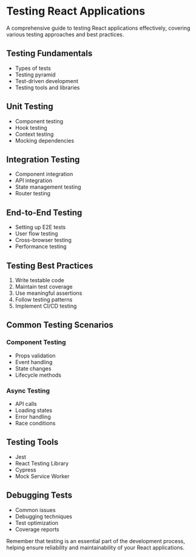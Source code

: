 # Testing React Applications

A comprehensive guide to testing React applications effectively, covering various testing approaches and best practices.

## Testing Fundamentals

- Types of tests
- Testing pyramid
- Test-driven development
- Testing tools and libraries

## Unit Testing

- Component testing
- Hook testing
- Context testing
- Mocking dependencies

## Integration Testing

- Component integration
- API integration
- State management testing
- Router testing

## End-to-End Testing

- Setting up E2E tests
- User flow testing
- Cross-browser testing
- Performance testing

## Testing Best Practices

1. Write testable code
2. Maintain test coverage
3. Use meaningful assertions
4. Follow testing patterns
5. Implement CI/CD testing

## Common Testing Scenarios

### Component Testing

- Props validation
- Event handling
- State changes
- Lifecycle methods

### Async Testing

- API calls
- Loading states
- Error handling
- Race conditions

## Testing Tools

- Jest
- React Testing Library
- Cypress
- Mock Service Worker

## Debugging Tests

- Common issues
- Debugging techniques
- Test optimization
- Coverage reports

Remember that testing is an essential part of the development process, helping ensure reliability and maintainability of your React applications.
